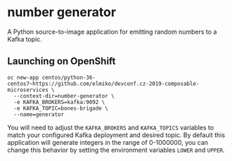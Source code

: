 # number generator
A Python source-to-image application for emitting random numbers to a Kafka
topic.

## Launching on OpenShift

```
oc new-app centos/python-36-centos7~https://github.com/elmiko/devconf.cz-2019-composable-microservices \
  --context-dir=number-generator \
  -e KAFKA_BROKERS=kafka:9092 \
  -e KAFKA_TOPIC=bones-brigade \
  --name=generator
```

You will need to adjust the `KAFKA_BROKERS` and `KAFKA_TOPICS` variables to
match your configured Kafka deployment and desired topic. By default this
application will generate integers in the range of 0-1000000, you can change
this behavior by setting the environment variables `LOWER` and `UPPER`.
